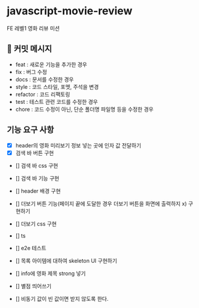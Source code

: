 # javascript-movie-review

FE 레벨1 영화 리뷰 미션

## 📝 커밋 메시지

- feat : 새로운 기능을 추가한 경우
- fix : 버그 수정
- docs : 문서를 수정한 경우
- style : 코드 스타일, 포멧, 주석을 변경
- refactor : 코드 리팩토링
- test : 테스트 관련 코드를 수정한 경우
- chore : 코드 수정이 아닌, 단순 폴더명 파일명 등을 수정한 경우

## 기능 요구 사항

- [x] header의 영화 미리보기 정보 넣는 곳에 인자 값 전달하기
- [x] 검색 바 버튼 구현
- [] 검색 바 css 구현
- [] 검색 바 기능 구현

- [] header 배경 구현

- [] 더보기 버튼 기능(페이지 끝에 도달한 경우   더보기 버튼을 화면에 출력하지 x) 구현하기
- [] 더보기 css 구현

- [] ts
- [] e2e 테스트

- [] 목록 아이템에 대하여 skeleton UI 구현하기
- [] info에 영화 제목 strong 넣기
- [] 별점 띄어쓰기

- [] 비동기 값이 빈 값이면 받지 않도록 한다.
